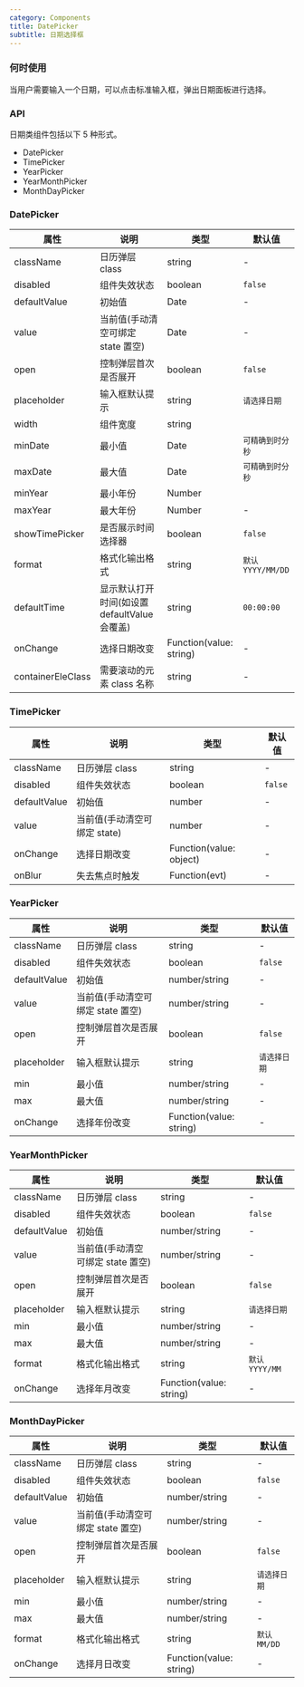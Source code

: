 ```yaml
---
category: Components
title: DatePicker
subtitle: 日期选择框
---
```


### 何时使用

当用户需要输入一个日期，可以点击标准输入框，弹出日期面板进行选择。

### API

日期类组件包括以下 5 种形式。

-   DatePicker
-   TimePicker
-   YearPicker
-   YearMonthPicker
-   MonthDayPicker

### DatePicker

| 属性              | 说明                                         | 类型                    | 默认值            |
| ----------------- | -------------------------------------------- | ----------------------- | ----------------- |
| className         | 日历弹层 class                               | string                  | -                 |
| disabled          | 组件失效状态                                 | boolean                 | `false`           |
| defaultValue      | 初始值                                       | Date                    | -                 |
| value             | 当前值(手动清空可绑定 state 置空)            | Date                    | -                 |
| open              | 控制弹层首次是否展开                         | boolean                 | `false`           |
| placeholder       | 输入框默认提示                               | string                  | `请选择日期`      |
| width             | 组件宽度                                     | string                  |                   | number | 230 |
| minDate           | 最小值                                       | Date                    | `可精确到时分秒`  |
| maxDate           | 最大值                                       | Date                    | `可精确到时分秒`  |
| minYear           | 最小年份                                     | Number                  |                   |
| maxYear           | 最大年份                                     | Number                  | -                 |
| showTimePicker    | 是否展示时间选择器                           | boolean                 | `false`           |
| format            | 格式化输出格式                               | string                  | `默认 YYYY/MM/DD` |
| defaultTime       | 显示默认打开时间(如设置 defaultValue 会覆盖) | string                  | `00:00:00`        |
| onChange          | 选择日期改变                                 | Function(value: string) | -                 |
| containerEleClass | 需要滚动的元素 class 名称                    | string                  | -                 |

### TimePicker

| 属性         | 说明                         | 类型                    | 默认值  |
| ------------ | ---------------------------- | ----------------------- | ------- |
| className    | 日历弹层 class               | string                  | -       |
| disabled     | 组件失效状态                 | boolean                 | `false` |
| defaultValue | 初始值                       | number                  | -       |
| value        | 当前值(手动清空可绑定 state) | number                  | -       |
| onChange     | 选择日期改变                 | Function(value: object) | -       |
| onBlur       | 失去焦点时触发               | Function(evt)           | -       |

### YearPicker

| 属性         | 说明                              | 类型                    | 默认值       |
| ------------ | --------------------------------- | ----------------------- | ------------ |
| className    | 日历弹层 class                    | string                  | -            |
| disabled     | 组件失效状态                      | boolean                 | `false`      |
| defaultValue | 初始值                            | number/string           | -            |
| value        | 当前值(手动清空可绑定 state 置空) | number/string           | -            |
| open         | 控制弹层首次是否展开              | boolean                 | `false`      |
| placeholder  | 输入框默认提示                    | string                  | `请选择日期` |
| min          | 最小值                            | number/string           | -            |
| max          | 最大值                            | number/string           | -            |
| onChange     | 选择年份改变                      | Function(value: string) | -            |

### YearMonthPicker

| 属性         | 说明                              | 类型                    | 默认值         |
| ------------ | --------------------------------- | ----------------------- | -------------- |
| className    | 日历弹层 class                    | string                  | -              |
| disabled     | 组件失效状态                      | boolean                 | `false`        |
| defaultValue | 初始值                            | number/string           | -              |
| value        | 当前值(手动清空可绑定 state 置空) | number/string           | -              |
| open         | 控制弹层首次是否展开              | boolean                 | `false`        |
| placeholder  | 输入框默认提示                    | string                  | `请选择日期`   |
| min          | 最小值                            | number/string           | -              |
| max          | 最大值                            | number/string           | -              |
| format       | 格式化输出格式                    | string                  | `默认 YYYY/MM` |
| onChange     | 选择年月改变                      | Function(value: string) | -              |

### MonthDayPicker

| 属性         | 说明                              | 类型                    | 默认值       |
| ------------ | --------------------------------- | ----------------------- | ------------ |
| className    | 日历弹层 class                    | string                  | -            |
| disabled     | 组件失效状态                      | boolean                 | `false`      |
| defaultValue | 初始值                            | number/string           | -            |
| value        | 当前值(手动清空可绑定 state 置空) | number/string           | -            |
| open         | 控制弹层首次是否展开              | boolean                 | `false`      |
| placeholder  | 输入框默认提示                    | string                  | `请选择日期` |
| min          | 最小值                            | number/string           | -            |
| max          | 最大值                            | number/string           | -            |
| format       | 格式化输出格式                    | string                  | `默认 MM/DD` |
| onChange     | 选择月日改变                      | Function(value: string) | -            |
